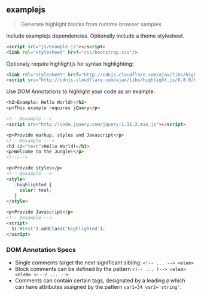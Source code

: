 examplejs
---------

> Generate highlight blocks from runtime browser samples


Include examplejs dependencies. Optionally include a theme stylesheet.

```html
<script src="js/example.js"></script>
<link rel="stylesheet" href="css/bootstrap.css"/>
```

Optionaly require highlightjs for syntax highlighting:

```html
<link rel="stylesheet" href="http://cdnjs.cloudflare.com/ajax/libs/highlight.js/8.8.0/styles/github.min.css">
<script src="http://cdnjs.cloudflare.com/ajax/libs/highlight.js/8.8.0/highlight.min.js"></script>    
```

Use DOM Annotations to highlight your code as an example.


```html
<h2>Example: Hello World!</h2>
<p>This example requires jQuery</p>

<!-- @example -->
<script src="http://code.jquery.com/jquery-1.11.2.min.js"></script>

<p>Provide markup, styles and Javascript</p>
<!-- @example !-->
<h3 id="test">Hello World!</h3>
<p>Welcome to the Jungle!</p>
<!--/-->

<p>Provide styles</p>
<!-- @example -->
<style>
   .highlighted {
     color: teal;
   }
</style>

<p>Provide Javascript</p>
<!-- @example -->
<script>
  $('#test').addClass('highlighted');
</script>
```

### DOM Annotation Specs

* Single comments target the next significant sibling: `<!-- ... --> <elem> `
* Block comments can be defined by the pattern `<!-- ... !--> <elem> <elem> <!--/ ... -->`
* Comments can contain certain tags, designated by a leading `@` which can have attributes assigned by the pattern `var1=34 var2='string'`.

